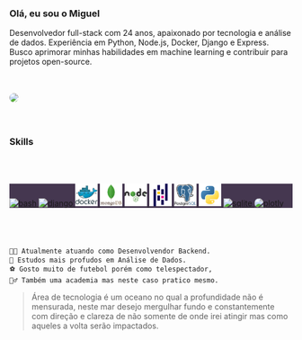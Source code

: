 ### Olá, eu sou o Miguel 

Desenvolvedor full-stack com 24 anos, apaixonado por tecnologia e análise de dados. Experiência em Python, Node.js, Docker, Django e Express. Busco aprimorar minhas habilidades em machine learning e contribuir para projetos open-source.

<html>


  <body>
    <br></br>
    <img src="https://media.giphy.com/media/euAnOkLGWtdHG/giphy.gif" width="170px" style="border-radius:150px;"></img>
  
  <div style="display: inline_block;margin-bottom:20px;">
    <br></br>
    <h3>Skills</h3>
    <br></br>
    <p align="left" style="background-color:#453750;"> <a href="https://www.gnu.org/software/bash/" target="_blank" rel="noreferrer"> <img    src="https://www.vectorlogo.zone/logos/gnu_bash/gnu_bash-icon.svg" alt="bash" width="40" height="40"/> </a> <a href="https://www.djangoproject.com/" target="_blank" rel="noreferrer"> <img src="https://cdn.worldvectorlogo.com/logos/django.svg" alt="django" width="40" height="40"/> </a> <a href="https://www.docker.com/" target="_blank" rel="noreferrer"> <img src="https://raw.githubusercontent.com/devicons/devicon/master/icons/docker/docker-original-wordmark.svg" alt="docker" width="40" height="40"/> </a> <a href="https://www.mongodb.com/" target="_blank" rel="noreferrer"> <img src="https://raw.githubusercontent.com/devicons/devicon/master/icons/mongodb/mongodb-original-wordmark.svg" alt="mongodb" width="40" height="40"/> </a> <a href="https://nodejs.org" target="_blank" rel="noreferrer"> <img src="https://raw.githubusercontent.com/devicons/devicon/master/icons/nodejs/nodejs-original-wordmark.svg" alt="nodejs" width="40" height="40"/> </a> <a href="https://pandas.pydata.org/" target="_blank" rel="noreferrer"> <img src="https://raw.githubusercontent.com/devicons/devicon/2ae2a900d2f041da66e950e4d48052658d850630/icons/pandas/pandas-original.svg" alt="pandas" width="40" height="40"/> </a> <a href="https://www.postgresql.org" target="_blank" rel="noreferrer"> <img src="https://raw.githubusercontent.com/devicons/devicon/master/icons/postgresql/postgresql-original-wordmark.svg" alt="postgresql" width="40" height="40"/> </a> <a href="https://www.python.org" target="_blank" rel="noreferrer"> <img src="https://raw.githubusercontent.com/devicons/devicon/master/icons/python/python-original.svg" alt="python" width="40" height="40"/> </a> <a href="https://www.sqlite.org/" target="_blank" rel="noreferrer"> <img src="https://www.vectorlogo.zone/logos/sqlite/sqlite-icon.svg" alt="sqlite" width="40" height="40"/> </a> <a href="https://plotly.com/"> <img src="https://ia803101.us.archive.org/35/items/github.com-plotly-dash_-_2019-11-01_19-17-12/cover.jpg" alt="plotly" width="40" height="40" style="border-radius:10px;"}/> </a></p>
  </div>
  <br></br>
  </body>
</html>


    👨‍💻 Atualmente atuando como Desenvolvendor Backend.
    📘 Estudos mais profudos em Análise de Dados.
    ⚽ Gosto muito de futebol porém como telespectador,
    🏋️‍♂️ Também uma academia mas neste caso pratico mesmo.


> Área de tecnologia é um oceano no qual a profundidade não é mensurada, neste mar desejo mergulhar fundo e constantemente com direção e clareza de não somente 
> de onde irei atingir mas como aqueles a volta serão impactados.
